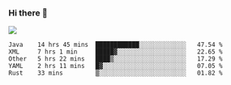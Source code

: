 ### Hi there 👋
![](https://github-readme-stats.vercel.app/api?username=tuichenchuxin)
<!--START_SECTION:waka-->
```text
Java    14 hrs 45 mins  ████████████░░░░░░░░░░░░░   47.54 % 
XML     7 hrs 1 min     █████▓░░░░░░░░░░░░░░░░░░░   22.65 % 
Other   5 hrs 22 mins   ████▒░░░░░░░░░░░░░░░░░░░░   17.29 % 
YAML    2 hrs 11 mins   █▓░░░░░░░░░░░░░░░░░░░░░░░   07.05 % 
Rust    33 mins         ▒░░░░░░░░░░░░░░░░░░░░░░░░   01.82 % 
```
<!--END_SECTION:waka-->
